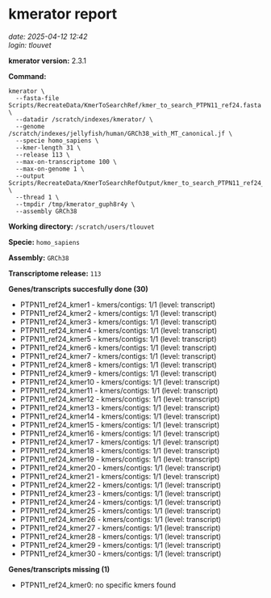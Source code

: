 # kmerator report
*date: 2025-04-12 12:42*  
*login: tlouvet*

**kmerator version:** 2.3.1

**Command:**

```
kmerator \
  --fasta-file Scripts/RecreateData/KmerToSearchRef/kmer_to_search_PTPN11_ref24.fasta \
  --datadir /scratch/indexes/kmerator/ \
  --genome /scratch/indexes/jellyfish/human/GRCh38_with_MT_canonical.jf \
  --specie homo_sapiens \
  --kmer-length 31 \
  --release 113 \
  --max-on-transcriptome 100 \
  --max-on-genome 1 \
  --output Scripts/RecreateData/KmerToSearchRefOutput/kmer_to_search_PTPN11_ref24_output \
  --thread 1 \
  --tmpdir /tmp/kmerator_guph8r4y \
  --assembly GRCh38
```

**Working directory:** `/scratch/users/tlouvet`

**Specie:** `homo_sapiens`

**Assembly:** `GRCh38`

**Transcriptome release:** `113`

**Genes/transcripts succesfully done (30)**

- PTPN11_ref24_kmer1 - kmers/contigs: 1/1 (level: transcript)
- PTPN11_ref24_kmer2 - kmers/contigs: 1/1 (level: transcript)
- PTPN11_ref24_kmer3 - kmers/contigs: 1/1 (level: transcript)
- PTPN11_ref24_kmer4 - kmers/contigs: 1/1 (level: transcript)
- PTPN11_ref24_kmer5 - kmers/contigs: 1/1 (level: transcript)
- PTPN11_ref24_kmer6 - kmers/contigs: 1/1 (level: transcript)
- PTPN11_ref24_kmer7 - kmers/contigs: 1/1 (level: transcript)
- PTPN11_ref24_kmer8 - kmers/contigs: 1/1 (level: transcript)
- PTPN11_ref24_kmer9 - kmers/contigs: 1/1 (level: transcript)
- PTPN11_ref24_kmer10 - kmers/contigs: 1/1 (level: transcript)
- PTPN11_ref24_kmer11 - kmers/contigs: 1/1 (level: transcript)
- PTPN11_ref24_kmer12 - kmers/contigs: 1/1 (level: transcript)
- PTPN11_ref24_kmer13 - kmers/contigs: 1/1 (level: transcript)
- PTPN11_ref24_kmer14 - kmers/contigs: 1/1 (level: transcript)
- PTPN11_ref24_kmer15 - kmers/contigs: 1/1 (level: transcript)
- PTPN11_ref24_kmer16 - kmers/contigs: 1/1 (level: transcript)
- PTPN11_ref24_kmer17 - kmers/contigs: 1/1 (level: transcript)
- PTPN11_ref24_kmer18 - kmers/contigs: 1/1 (level: transcript)
- PTPN11_ref24_kmer19 - kmers/contigs: 1/1 (level: transcript)
- PTPN11_ref24_kmer20 - kmers/contigs: 1/1 (level: transcript)
- PTPN11_ref24_kmer21 - kmers/contigs: 1/1 (level: transcript)
- PTPN11_ref24_kmer22 - kmers/contigs: 1/1 (level: transcript)
- PTPN11_ref24_kmer23 - kmers/contigs: 1/1 (level: transcript)
- PTPN11_ref24_kmer24 - kmers/contigs: 1/1 (level: transcript)
- PTPN11_ref24_kmer25 - kmers/contigs: 1/1 (level: transcript)
- PTPN11_ref24_kmer26 - kmers/contigs: 1/1 (level: transcript)
- PTPN11_ref24_kmer27 - kmers/contigs: 1/1 (level: transcript)
- PTPN11_ref24_kmer28 - kmers/contigs: 1/1 (level: transcript)
- PTPN11_ref24_kmer29 - kmers/contigs: 1/1 (level: transcript)
- PTPN11_ref24_kmer30 - kmers/contigs: 1/1 (level: transcript)


**Genes/transcripts missing (1)**

- PTPN11_ref24_kmer0: no specific kmers found
